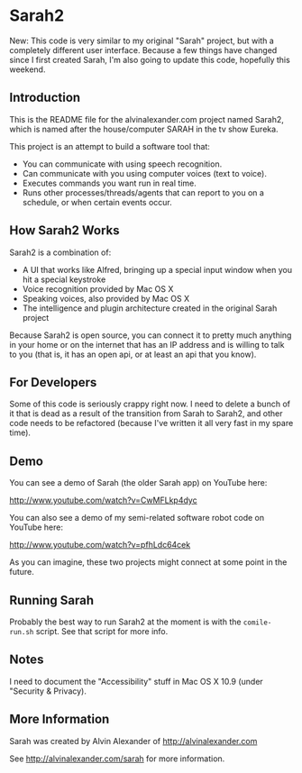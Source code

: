 Sarah2
======

New: This code is very similar to my original "Sarah" project, but with a completely
different user interface. Because a few things have changed since I first 
created Sarah, I'm also going to update this code, hopefully this weekend.


Introduction
------------

This is the README file for the alvinalexander.com project named Sarah2,
which is named after the house/computer SARAH in the tv show Eureka.

This project is an attempt to build a software tool that:

   * You can communicate with using speech recognition.
   * Can communicate with you using computer voices (text to voice).
   * Executes commands you want run in real time.
   * Runs other processes/threads/agents that can report to you on a schedule,
     or when certain events occur.


How Sarah2 Works
----------------

Sarah2 is a combination of:

* A UI that works like Alfred, bringing up a special input window when you hit a special keystroke
* Voice recognition provided by Mac OS X
* Speaking voices, also provided by Mac OS X
* The intelligence and plugin architecture created in the original Sarah project

Because Sarah2 is open source, you can connect it to pretty much anything in your home
or on the internet that has an IP address and is willing to talk to you (that is,
it has an open api, or at least an api that you know).


For Developers
--------------

Some of this code is seriously crappy right now. I need to delete a bunch of it
that is dead as a result of the transition from Sarah to Sarah2, and other code
needs to be refactored (because I've written it all very fast in my spare time).


Demo
----

You can see a demo of Sarah (the older Sarah app) on YouTube here:

  http://www.youtube.com/watch?v=CwMFLkp4dyc

You can also see a demo of my semi-related software robot code on 
YouTube here:

  http://www.youtube.com/watch?v=pfhLdc64cek

As you can imagine, these two projects might connect at some point in
the future.


Running Sarah
-------------

Probably the best way to run Sarah2 at the moment is with the
`comile-run.sh` script. See that script for more info.


Notes
-----

I need to document the "Accessibility" stuff in Mac OS X 10.9 (under "Security & Privacy).


More Information
----------------

Sarah was created by Alvin Alexander of http://alvinalexander.com

See http://alvinalexander.com/sarah for more information.




